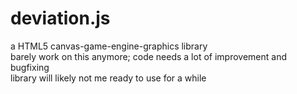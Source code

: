 # deviation.js
a HTML5 canvas-game-engine-graphics library<br>
barely work on this anymore; code needs a lot of improvement and bugfixing<br>
library will likely not me ready to use for a while
